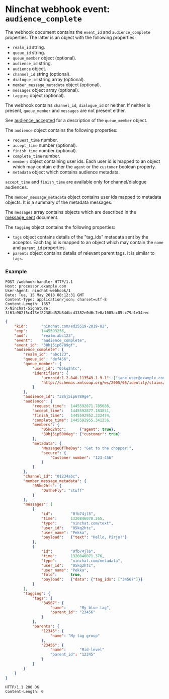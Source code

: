# Ninchat webhook event: `audience_complete`

The webhook document contains the `event_id` and `audience_complete`
properties.  The latter is an object with the following properties:

- `realm_id` string.
- `queue_id` string.
- `queue_member` object (optional).
- `audience_id` string.
- `audience` object.
- `channel_id` string (optional).
- `dialogue_id` string array (optional).
- `member_message_metadata` object (optional).
- `messages` object array (optional).
- `tagging` object (optional).

The webhook contains `channel_id`, `dialogue_id` or neither.  If neither is
present, `queue_member` and `messages` are not present either.

See [audience_accepted](audience_accepted.md) for a description of the
`queue_member` object.

The `audience` object contains the following properties:

- `request_time` number.
- `accept_time` number (optional).
- `finish_time` number (optional).
- `complete_time` number.
- `members` object containing user ids.  Each user id is mapped to an object which may contain either the `agent` or the `customer` boolean property.
- `metadata` object which contains audience metadata.

`accept_time` and `finish_time` are available only for channel/dialogue
audiences.

The `member_message_metadata` object contains user ids mapped to metadata
objects.  It is a summary of the metadata messages.

The `messages` array contains objects which are described in the
[message_sent](message_sent.md) document.

The `tagging` object contains the following properties:

- `tags` object contains details of the "tag_ids" metadata sent by the acceptor.  Each tag id is mapped to an object which may contain the `name` and `parent_id` properties.
- `parents` object contains details of relevant parent tags.  It is similar to `tags`.


### Example

```
POST /webhook-handler HTTP/1.1
Host: processor.example.com
User-Agent: ninchat-webhook/1
Date: Tue, 15 May 2018 08:12:31 GMT
Content-Type: application/json; charset=utf-8
Content-Length: 1357
X-Ninchat-Signature: 3f61a902f5c473ef8238bd52b84dbcd3382e0d6c7e0a1605ac85cc79a1e34eec
```

```json
{
    "kid":      "ninchat.com/ed25519-2019-02",
    "exp":      1445593256,
    "aud":      "realm:abc123",
    "event":    "audience_complete",
    "event_id": "38hj5ip6789gf",
    "audience_complete": {
        "realm_id": "abc123",
        "queue_id": "def456",
        "queue_member": {
            "user_id": "05kq2htc",
            "identifiers": {
                "urn:oid:1.2.840.113549.1.9.1": ["jane.user@example.com"],
                "http://schemas.xmlsoap.org/ws/2005/05/identity/claims/nameidentifier": ["4066c3507538"]
            }
        },
        "audience_id": "38hj5ip6789ge",
        "audience": {
            "request_time":  1445592871.785086,
            "accept_time":   1445592877.183851,
            "finish_time":   1445592952.232474,
            "complete_time": 1445592955.341256,
            "members": {
                "05kq2htc":      {"agent": true},
                "38hj5ip5000eg": {"customer": true}
            },
            "metadata": {
                "MessageOfTheDay": "Get to the chopper!",
                "secure": {
                    "Customer number": "123-456"
                }
            }
        },
        "channel_id": "01234abc",
        "member_message_metadata": {
            "05kq2htc": {
                "OnTheFly": "stuff"
            }
        },
        "messages": [
            {
                "id":        "0fb74jl5",
                "time":      1320846070.265,
                "type":      "ninchat.com/text",
                "user_id":   "05kq2htc",
                "user_name": "Pekka",
                "payload":   {"text": "Hello, Pirjo!"}
            },
            {
                "id":        "0fb74jl6",
                "time":      1320846071.376,
                "type":      "ninchat.com/metadata",
                "user_id":   "05kq2htc",
                "user_name": "Pekka",
                "fold":      true,
                "payload":   {"data": {"tag_ids": ["34567"]}}
            }
        ],
        "tagging": {
            "tags": {
                "34567": {
                    "name":      "My blue tag",
                    "parent_id": "23456"
                }
            },
            "parents": {
                "12345": {
                    "name": "My tag group"
                },
                "23456": {
                    "name":      "Mid-level"
                    "parent_id": "12345"
                }
            }
        }
    }
}
```

```
HTTP/1.1 200 OK
Content-Length: 0
```
